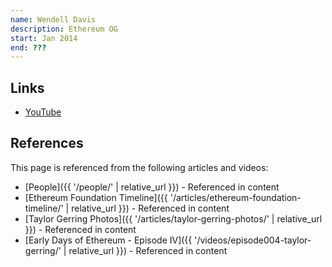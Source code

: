 ```yaml
---
name: Wendell Davis
description: Ethereum OG
start: Jan 2014
end: ???
---
```


## Links
- [YouTube](https://www.youtube.com/watch?v=4jGqmlA4KEY)

## References

This page is referenced from the following articles and videos:

- [People]({{ '/people/' | relative_url }}) - Referenced in content
- [Ethereum Foundation Timeline]({{ '/articles/ethereum-foundation-timeline/' | relative_url }}) - Referenced in content
- [Taylor Gerring Photos]({{ '/articles/taylor-gerring-photos/' | relative_url }}) - Referenced in content
- [Early Days of Ethereum - Episode IV]({{ '/videos/episode004-taylor-gerring/' | relative_url }}) - Referenced in content